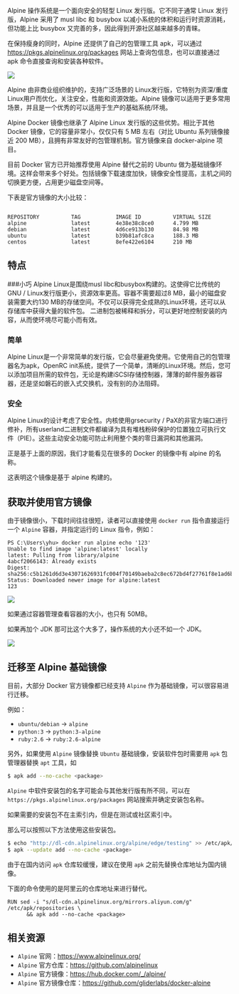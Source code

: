 Alpine 操作系统是一个面向安全的轻型 Linux 发行版。它不同于通常 Linux 发行版，Alpine 采用了 musl libc 和 busybox 以减小系统的体积和运行时资源消耗，但功能上比 busybox 又完善的多，因此得到开源社区越来越多的青睐。

在保持瘦身的同时，Alpine 还提供了自己的包管理工具 apk，可以通过 https://pkgs.alpinelinux.org/packages 网站上查询包信息，也可以直接通过 apk 命令直接查询和安装各种软件。

![](https://cdn.isharkfly.com/com-isharkfly-www/discourse-uploads/original/2X/a/a417e5b882442735abb1436afed5223f9d02d873.webp)

Alpine 由非商业组织维护的，支持广泛场景的 Linux发行版，它特别为资深/重度Linux用户而优化，关注安全，性能和资源效能。Alpine 镜像可以适用于更多常用场景，并且是一个优秀的可以适用于生产的基础系统/环境。

Alpine Docker 镜像也继承了 Alpine Linux 发行版的这些优势。相比于其他 Docker 镜像，它的容量非常小，仅仅只有 5 MB 左右（对比 Ubuntu 系列镜像接近 200 MB），且拥有非常友好的包管理机制。官方镜像来自 docker-alpine 项目。

目前 Docker 官方已开始推荐使用 Alpine 替代之前的 Ubuntu 做为基础镜像环境。这样会带来多个好处。包括镜像下载速度加快，镜像安全性提高，主机之间的切换更方便，占用更少磁盘空间等。


下表是官方镜像的大小比较：

```text
 
REPOSITORY          TAG           IMAGE ID          VIRTUAL SIZE
alpine              latest        4e38e38c8ce0      4.799 MB
debian              latest        4d6ce913b130      84.98 MB
ubuntu              latest        b39b81afc8ca      188.3 MB
centos              latest        8efe422e6104      210 MB
 ```
## 特点

###小巧
Alpine Linux是围绕musl libc和busybox构建的。这使得它比传统的GNU / Linux发行版更小，资源效率更高。容器不需要超过8 MB，最小的磁盘安装需要大约130 MB的存储空间。不仅可以获得完全成熟的Linux环境，还可以从存储库中获得大量的软件包。
二进制包被稀释和拆分，可以更好地控制安装的内容，从而使环境尽可能小而有效。

### 简单
Alpine Linux是一个非常简单的发行版，它会尽量避免使用。它使用自己的包管理器名为apk，OpenRC init系统，提供了一个简单，清晰的Linux环境。然后，您可以添加项目所需的软件包，无论是构建iSCSI存储控制器，薄薄的邮件服务器容器，还是坚如磐石的嵌入式交换机，没有别的办法阻碍。

### 安全
Alpine Linux的设计考虑了安全性。内核使用grsecurity / PaX的非官方端口进行修补，所有userland二进制文件都编译为具有堆栈粉碎保护的位置独立可执行文件（PIE）。这些主动安全功能可防止利用整个类的零日漏洞和其他漏洞。

正是基于上面的原因，我们才能看见在很多的 Docker 的镜像中有  alpine 的名称。

这表明这个镜像是基于 alpine 构建的。

## 获取并使用官方镜像

由于镜像很小，下载时间往往很短，读者可以直接使用 `docker run` 指令直接运行一个 `Alpine` 容器，并指定运行的 Linux 指令，例如：

```
PS C:\Users\yhu> docker run alpine echo '123'
Unable to find image 'alpine:latest' locally
latest: Pulling from library/alpine
4abcf2066143: Already exists
Digest: sha256:c5b1261d6d3e43071626931fc004f70149baeba2c8ec672bd4f27761f8e1ad6b
Status: Downloaded newer image for alpine:latest
123
```

![](https://cdn.isharkfly.com/com-isharkfly-www/discourse-uploads/original/2X/7/726eeabcfbc27195802cf97e8f4c5b847785372f.png)

如果通过容器管理查看容器的大小，也只有 50MB。

如果再加个 JDK 那可比这个大多了，操作系统的大小还不如一个 JDK。

![](https://cdn.isharkfly.com/com-isharkfly-www/discourse-uploads/original/2X/9/975f374bc9bfc84d701a2dfa4ec5dcff9a170fb0.png)

## 迁移至 Alpine 基础镜像

目前，大部分 Docker 官方镜像都已经支持 `Alpine` 作为基础镜像，可以很容易进行迁移。

例如：

* `ubuntu/debian` -> `alpine`
* `python:3` -> `python:3-alpine`
* `ruby:2.6` -> `ruby:2.6-alpine`

另外，如果使用 `Alpine` 镜像替换 `Ubuntu` 基础镜像，安装软件包时需要用 `apk` 包管理器替换 `apt` 工具，如

```bash
$ apk add --no-cache <package>
```

`Alpine` 中软件安装包的名字可能会与其他发行版有所不同，可以在 `https://pkgs.alpinelinux.org/packages` 网站搜索并确定安装包名称。

如果需要的安装包不在主索引内，但是在测试或社区索引中。

那么可以按照以下方法使用这些安装包。

```bash
$ echo "http://dl-cdn.alpinelinux.org/alpine/edge/testing" >> /etc/apk/repositories
$ apk --update add --no-cache <package>
```

由于在国内访问 `apk` 仓库较缓慢，建议在使用 `apk` 之前先替换仓库地址为国内镜像。

下面的命令使用的是阿里云的仓库地址来进行替代。

```docker
RUN sed -i "s/dl-cdn.alpinelinux.org/mirrors.aliyun.com/g" /etc/apk/repositories \
      && apk add --no-cache <package>
```

## 相关资源

* `Alpine` 官网：https://www.alpinelinux.org/
* `Alpine` 官方仓库：https://github.com/alpinelinux
* `Alpine` 官方镜像：https://hub.docker.com/_/alpine/
* `Alpine` 官方镜像仓库：https://github.com/gliderlabs/docker-alpine